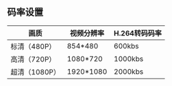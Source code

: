## 码率设置


| 画质 | 视频分辨率 | H.264转码码率 | 
| ---- | ---- | ---- | 
| 标清（480P） | 854*480 | 600kbs |
| 高清（720P） | 1080*720 | 1000kbs |
| 超清（1080P） | 1920*1080 | 2000kbs |